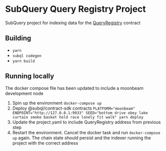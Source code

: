 # SubQuery Query Registry Project

SubQuery project for indexing data for the [QueryRegistry](https://github.com/subquery/contracts/blob/main/contracts/QueryRegistry.sol) contract

## Building

- `yarn`
- `subql codegen`
- `yarn build`

## Running locally

The docker compose file has been updated to include a moonbeam development node

1. Spin up the environment `docker-compose up`
2. Deploy @subql/contract-sdk contracts `PLATFORM="moonbeam" ENDPOINT="http://127.0.0.1:9933" SEED="bottom drive obey lake curtain smoke basket hold race lonely fit walk" yarn deploy`
3. Update the project.yaml to include QueryRegistry address from previous step
4. Restart the environment. Cancel the docker task and run `docker-compose up` again. The chain state should persist and the indexer running the project with the correct address
